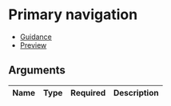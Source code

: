 # Primary navigation

- [Guidance](https://mojdt-design-system.herokuapp.com/components/primary-navigation)
- [Preview](https://mojdt-frontend.herokuapp.com/components/primary-navigation)

## Arguments

|Name|Type|Required|Description|
|---|---|---|---|